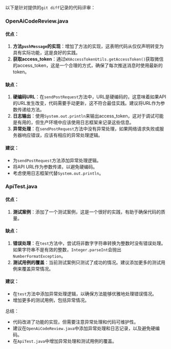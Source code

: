 以下是针对提供的`git diff`记录的代码评审：

### OpenAiCodeReview.java

#### 优点：
1. **方法`pushMessage`的实现**：增加了方法的实现，这表明代码从仅仅声明转变为具有实际功能，这是良好的实践。
2. **获取access_token**：通过`WXAccessTokenUtils.getAccessToken()`获取微信的access_token，这是一个合理的方式，确保了每次推送消息时使用最新的token。

#### 缺点：
1. **硬编码URL**：在`sendPostRequest`方法中，URL是硬编码的，这意味着如果API的URL发生改变，代码需要手动更新，这不符合最佳实践。建议将URL作为参数传递给方法。
2. **日志输出**：使用`System.out.println`来输出access_token，这对于调试可能是有用的，但生产环境中应该使用日志框架来记录这些信息。
3. **异常处理**：在`sendPostRequest`方法中没有异常处理，如果网络请求失败或服务器响应错误，应该有相应的异常处理逻辑。

#### 建议：
- 为`sendPostRequest`方法添加异常处理逻辑。
- 将API URL作为参数传递，以避免硬编码。
- 考虑使用日志框架代替`System.out.println`。

### ApiTest.java

#### 优点：
1. **测试案例**：添加了一个测试案例，这是一个很好的实践，有助于确保代码的质量。

#### 缺点：
1. **错误处理**：在`test`方法中，尝试将非数字字符串转换为整数时没有错误处理。如果字符串不是有效的整数，`Integer.parseInt`会抛出`NumberFormatException`。
2. **测试用例的覆盖**：当前测试案例只测试了成功的情况。建议添加更多的测试用例来覆盖异常情况。

#### 建议：
- 在`test`方法中添加异常处理逻辑，以确保方法能够优雅地处理错误情况。
- 增加更多的测试用例，包括异常情况。

总结：
- 代码改进了功能的实现，但需要注意异常处理和代码可维护性。
- 建议在`OpenAiCodeReview.java`中添加异常处理和日志记录，以及避免硬编码。
- 在`ApiTest.java`中增加异常处理和测试用例的覆盖。